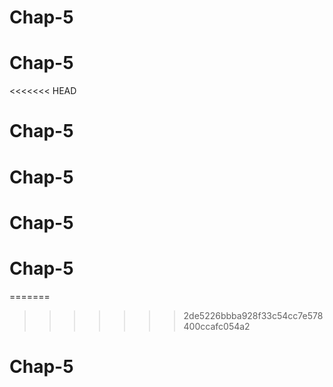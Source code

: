 # Chap-5
# Chap-5
<<<<<<< HEAD
# Chap-5
# Chap-5
# Chap-5
# Chap-5
=======
>>>>>>> 2de5226bbba928f33c54cc7e578400ccafc054a2
# Chap-5
